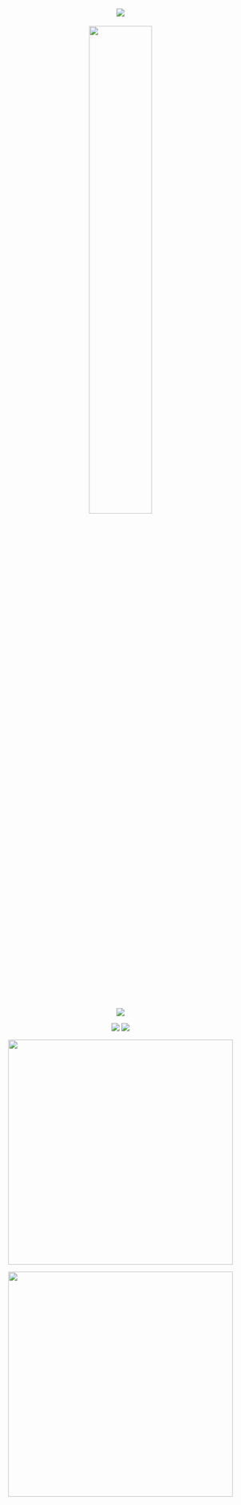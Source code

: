 <!-- 封面配置 -->


<h1 align="center">
    <img src="https://readme-typing-svg.herokuapp.com/?lines=console.log(%22Hello%2C%20World!%22);祝您今天愉快!&center=true&size=27">
</h1>
<p align="center">
<img src="https://user-images.githubusercontent.com/21078112/163754171-0e917f6d-22e9-4add-8705-b664d12949a6.gif" width="50%" />
</p>
<p align="center">
  <img src="https://cdn.jsdelivr.net/gh/sun0225SUN/sun0225SUN/profile-snake-contrib/github-contribution-grid-snake-dark.svg" />
  </p>
<p align="center">
<img src="https://img.shields.io/badge/GitHub-Xiaolangs-brightgreen"/>
<img src="https://img.shields.io/badge/language-kotlin-orange.svg"/>
</p>
<p align="center">
<img src="https://github-readme-stats.vercel.app/api?username=Xiaolangs&count_private=true" width="450"/>
</p>
<p align="center">
<img src="https://skillicons.dev/icons?i=androidstudio,kotlin,java,gradle,github,gitlab,git" width="450"/>
</p>

<!--
**Xiaolangs/Xiaolangs** is a ✨ _special_ ✨ repository because its `README.md` (this file) appears on your GitHub profile.

Here are some ideas to get you started:

- 🔭 I’m currently working on ...
- 🌱 I’m currently learning ...
- 👯 I’m looking to collaborate on ...
- 🤔 I’m looking for help with ...
- 💬 Ask me about ...
- 📫 How to reach me: ...
- 😄 Pronouns: ...
- ⚡ Fun fact: ...
-->
